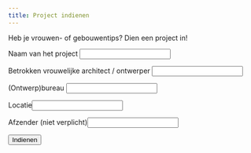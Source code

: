 ```yaml
---
title: Project indienen
---
```

Heb je vrouwen- of gebouwentips? Dien een project in!

<form name="projectsuggestie" netlify>
<p>
<label>Naam van het project <input type="text" name="project" /></label>
</p>
<p>
<label>Betrokken vrouwelijke architect / ontwerper <input type="text" name="architect" /></label>
</p>
<p>
<label>(Ontwerp)bureau <input type="text" name="ontwerpbureau" />
</label>
</p>
<p>
<label>Locatie<input type="text" name="locatie" />
</label>
</p>
<p>
<label> Afzender (niet verplicht)<input type="text" name="afzender" />
</label>
</p>
<p>
<button class="button" type="submit">Indienen</button>
</p>
</form>
